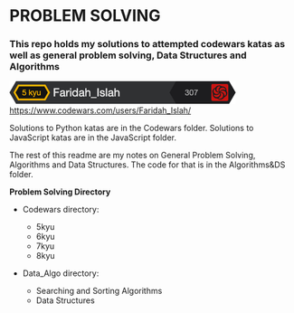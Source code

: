 # **PROBLEM SOLVING** 

### **This repo holds my solutions to attempted codewars katas as well as general problem solving, Data Structures and Algorithms**

![img.png](img.png)
https://www.codewars.com/users/Faridah_Islah/

Solutions to Python katas are in the Codewars folder.
Solutions to JavaScript katas are in the JavaScript folder.

The rest of this readme are my notes on General Problem Solving, Algorithms and Data Structures. The code for that is in the Algorithms&DS folder.

**Problem Solving Directory**

* Codewars directory:
    * 5kyu
    * 6kyu
    * 7kyu
    * 8kyu
   
* Data_Algo directory:
    * Searching and Sorting Algorithms 
    * Data Structures
    
